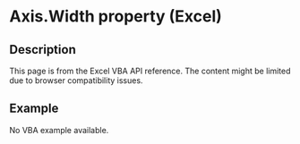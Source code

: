 # Axis.Width property (Excel)

## Description
This page is from the Excel VBA API reference. The content might be limited due to browser compatibility issues.

## Example
No VBA example available.
